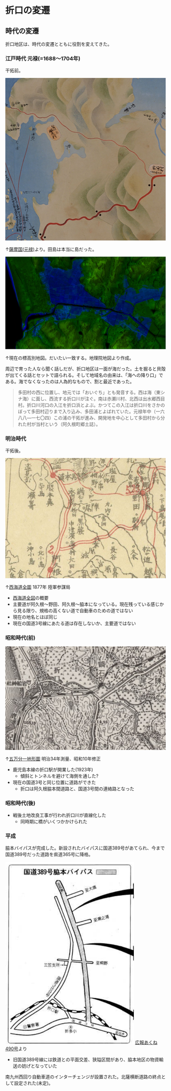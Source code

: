 # 折口の変遷

## 時代の変遷

折口地区は、時代の変遷とともに役割を変えてきた。

### 江戸時代 元禄(=1688〜1704年)

干拓前。

![image](./images/20231202edo.png)

↑[薩摩国(元禄)](https://www.digital.archives.go.jp/DAS/pickup/view/detail/detailArchives/0301000000/0000000231/00)より。田島は本当に島だった。

![image](./images/20231202sea.png)

↑現在の標高別地図。だいたい一致する。地理院地図より作成。

周辺で育った人なら聞く話しだが、折口地区は一面が海だった。土を掘ると貝殻が出てくる話とセットで語られる。そして地域名の由来は、「海への降り口」である。海でなくなったのは人為的なもので、割と最近であった。

>多田村の西に位置し、地元では「おいぐち」とも発音する。西は海（東シナ海）に面し、西流する折口川が注ぐ。南は赤瀬川村、北西は出水郷西目村。折口川河口の入江を折口浜とよぶ。かつてこの入江は折口川をさかのぼって多田村辺りまで入り込み、多田浦とよばれていた。元禄年中（一六八八―一七〇四）この浦の干拓が進み、開発地を中心として多田村から分れた村が当村という（阿久根町郷土誌）。

### 明治時代

干拓後。

![image](./images/20231202saikai.png)

↑[西海道全圖](https://sagalibdb.jp/iiifviewer/?uid=02000035) 1877年 陸軍参謀局

- [西海道全図](http://www.aobane.com/books/390)の概要
- 主要道が阿久根〜野田、阿久根〜脇本になっている。現在残っている感じから見る限り、規格の高くない道で自動車のための道ではない
- 現在の地名とほぼ同じ
- 現在の国道3号線にあたる道は存在しないか、主要道ではない

### 昭和時代(前)

![image](./images/20231202showa.png)

↑[五万分一地形圖](https://purl.stanford.edu/kq741wk9448) 明治34年測量、昭和10年修正

- 鹿児島本線の折口駅が開業した(1923年)
  - 傾斜とトンネルを避けて海側を通した?
- 現在の国道3号と同じ位置に道路ができた
  - 折口は阿久根脇本間道路と、国道3号間の連絡路となった

### 昭和時代(後)

- 戦後土地改良工事が行われ折口川が直線化した
  - 同時期に橋がいくつかかけられた

### 平成

脇本バイパスが完成した。新設されたバイパスに国道389号があてられ、今まで国道389号だった道路を県道365号に降格。

![image](./images/20231203route.png) [広報あくね490号](https://www.city.akune.lg.jp/material/files/group/67/kohoS6211.pdf)より

- 旧国道389号線には鉄道との平面交差、狭隘区間があり、脇本地区の物資輸送の妨げとなっていた

南九州西回り自動車道のインターチェンジが設置された。北薩横断道路の終点として設定された(未定)。
